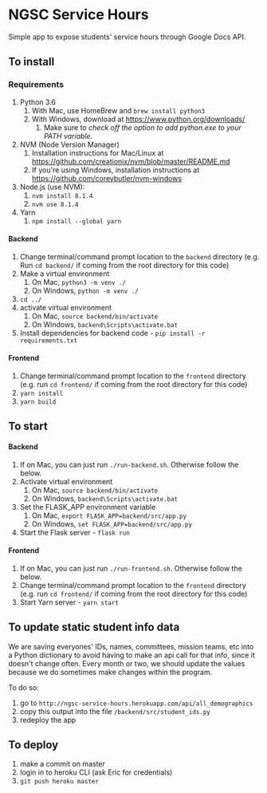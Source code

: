# NGSC Service Hours
Simple app to expose students' service hours through Google Docs API.

## To install

### Requirements
1. Python 3.6
    1. With Mac, use HomeBrew and `brew install python3`
    2. With Windows, download at https://www.python.org/downloads/ 
        1. Make sure to _check off the option to add python.exe to your PATH variable._
1. NVM (Node Version Manager) 
    1. Installation instructions for Mac/Linux at https://github.com/creationix/nvm/blob/master/README.md
    2. If you're using Windows, installation instructions at https://github.com/coreybutler/nvm-windows
1. Node.js (use NVM):
    1. `nvm install 8.1.4`
    1. `nvm use 8.1.4`
1. Yarn
    1. `npm install --global yarn`

#### Backend
1. Change terminal/command prompt location to the `backend` directory (e.g. Run `cd backend/` if coming from the root directory for this code)
1. Make a virtual environment
    1. On Mac, `python3 -m venv ./`
    1. On Windows, `python -m venv ./`
1. `cd ../`
1. activate virtual environment
    1. On Mac, `source backend/bin/activate`
    1. On Windows, `backend\Scripts\activate.bat`
1. Install dependencies for backend code - `pip install -r requirements.txt`

#### Frontend
1. Change terminal/command prompt location to the `frontend` directory (e.g. run `cd frontend/` if coming from the root directory for this code)
1. `yarn install`
1. `yarn build`

## To start

#### Backend
1. If on Mac, you can just run `./run-backend.sh`. Otherwise follow the below.
1. Activate virtual environment
    1. On Mac, `source backend/bin/activate`
    1. On Windows, `backend\Scripts\activate.bat`
1. Set the FLASK_APP environment variable
    1. On Mac, `export FLASK_APP=backend/src/app.py`
    1. On Windows, `set FLASK_APP=backend/src/app.py`
1. Start the Flask server - `flask run`

#### Frontend
1. If on Mac, you can just run `./run-frontend.sh`. Otherwise follow the below.
1. Change terminal/command prompt location to the `frontend` directory (e.g. run `cd frontend/` if coming from the root directory for this code)
1. Start Yarn server - `yarn start`

## To update static student info data
We are saving everyones' IDs, names, committees, mission teams, etc into a Python dictionary to avoid having to make an api call for that info, since it doesn't change often. Every month or two, we should update the values because we do sometimes make changes within the program.

To do so:
1. go to `http://ngsc-service-hours.herokuapp.com/api/all_demographics`
1. copy this output into the file `/backend/src/student_ids.py`
1. redeploy the app 

## To deploy
1. make a commit on master
1. login in to heroku CLI (ask Eric for credentials)
1. `git push heroku master`
